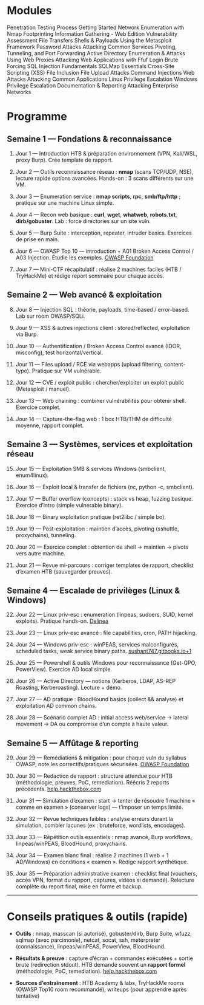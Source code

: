 # Modules 

Penetration Testing Process
Getting Started
Network Enumeration with Nmap
Footprinting
Information Gathering - Web Edition
Vulnerability Assessment
File Transfers
Shells & Payloads
Using the Metasploit Framework
Password Attacks
Attacking Common Services
Pivoting, Tunneling, and Port Forwarding
Active Directory Enumeration & Attacks
Using Web Proxies
Attacking Web Applications with Ffuf
Login Brute Forcing
SQL Injection Fundamentals
SQLMap Essentials
Cross-Site Scripting (XSS)
File Inclusion
File Upload Attacks
Command Injections
Web Attacks
Attacking Common Applications
Linux Privilege Escalation
Windows Privilege Escalation
Documentation & Reporting
Attacking Enterprise Networks
# Programme 

## Semaine 1 — Fondations & reconnaissance

1. Jour 1 — Introduction HTB & préparation environnement (VPN, Kali/WSL, proxy Burp). Crée template de rapport.
    
2. Jour 2 — Outils reconnaissance réseau : **nmap** (scans TCP/UDP, NSE), lecture rapide options avancées. Hands-on : 3 scans différents sur une VM.
    
3. Jour 3 — Enumeration service : **nmap scripts**, **rpc**, **smb/ftp/http** ; pratique sur une machine Linux simple.
    
4. Jour 4 — Recon web basique : **curl**, **wget**, **whatweb**, **robots.txt**, **dirb/gobuster**. Lab : force directories sur un site vuln.
    
5. Jour 5 — Burp Suite : interception, repeater, intruder basics. Exercices de prise en main.
    
6. Jour 6 — OWASP Top 10 — introduction + A01 Broken Access Control / A03 Injection. Étudie les exemples. [OWASP Foundation](https://owasp.org/Top10/?utm_source=chatgpt.com)
    
7. Jour 7 — Mini-CTF récapitulatif : réalise 2 machines faciles (HTB / TryHackMe) et rédige report sommaire pour chaque accès.
    

## Semaine 2 — Web avancé & exploitation

8. Jour 8 — Injection SQL : théorie, payloads, time-based / error-based. Lab sur room OWASP/SQLi.
    
9. Jour 9 — XSS & autres injections client : stored/reflected, exploitation via Burp.
    
10. Jour 10 — Authentification / Broken Access Control avancé (IDOR, misconfig), test horizontal/vertical.
    
11. Jour 11 — Files upload / RCE via webapps (upload filtering, content-type). Pratique sur VM vulnérable.
    
12. Jour 12 — CVE / exploit public : chercher/exploiter un exploit public (Metasploit / manuel).
    
13. Jour 13 — Web chaining : combiner vulnérabilités pour obtenir shell. Exercice complet.
    
14. Jour 14 — Capture-the-flag web : 1 box HTB/THM de difficulté moyenne, rapport complet.
    

## Semaine 3 — Systèmes, services et exploitation réseau

15. Jour 15 — Exploitation SMB & services Windows (smbclient, enum4linux).
    
16. Jour 16 — Exploit local & transfer de fichiers (nc, python -c, smbclient).
    
17. Jour 17 — Buffer overflow (concepts) : stack vs heap, fuzzing basique. Exercice d’intro (simple vulnerable binary).
    
18. Jour 18 — Binary exploitation pratique (ret2libc / simple bo).
    
19. Jour 19 — Post-exploitation : maintien d’accès, pivoting (sshuttle, proxychains), tunneling.
    
20. Jour 20 — Exercice complet : obtention de shell → maintien → pivots vers autre machine.
    
21. Jour 21 — Revue mi-parcours : corriger templates de rapport, checklist d’examen HTB (sauvegarder preuves).
    

## Semaine 4 — Escalade de privilèges (Linux & Windows)

22. Jour 22 — Linux priv-esc : enumeration (linpeas, sudoers, SUID, kernel exploits). Pratique hands-on. [Delinea](https://delinea.com/blog/linux-privilege-escalation?utm_source=chatgpt.com)
    
23. Jour 23 — Linux priv-esc avancé : file capabilities, cron, PATH hijacking.
    
24. Jour 24 — Windows priv-esc : winPEAS, services malconfigurés, scheduled tasks, weak service binary paths. [sushant747.gitbooks.io+1](https://sushant747.gitbooks.io/total-oscp-guide/privilege_escalation_windows.html?utm_source=chatgpt.com)
    
25. Jour 25 — Powershell & outils Windows pour reconnaissance (Get-GPO, PowerView). Exercice AD local simple.
    
26. Jour 26 — Active Directory — notions (Kerberos, LDAP, AS-REP Roasting, Kerberoasting). Lecture + démo.
    
27. Jour 27 — AD pratique : BloodHound basics (collect && analyse) et exploitation AD common chains.
    
28. Jour 28 — Scénario complet AD : initial access web/service → lateral movement → DA ou compromise d’un compte à haute valeur.
    

## Semaine 5 — Affûtage & reporting

29. Jour 29 — Remédiations & mitigation : pour chaque vuln du syllabus OWASP, note les correctifs/pratiques sécurisées. [OWASP Foundation](https://owasp.org/www-project-top-ten/?utm_source=chatgpt.com)
    
30. Jour 30 — Redaction de rapport : structure attendue pour HTB (méthodologie, preuves, PoC, remediation). Réécris 2 reports précédents. [help.hackthebox.com](https://help.hackthebox.com/en/articles/9561479-academy-certifications?utm_source=chatgpt.com)
    
31. Jour 31 — Simulation d’examen : start → tenter de résoudre 1 machine « comme en examen » (conserver logs) — t’imposer un temps limité.
    
32. Jour 32 — Revue techniques faibles : analyse erreurs durant la simulation, combler lacunes (ex : bruteforce, wordlists, encodages).
    
33. Jour 33 — Répétition outils essentiels : nmap avancé, Burp workflows, linpeas/winPEAS, BloodHound, proxychains.
    
34. Jour 34 — Examen blanc final : réalise 2 machines (1 web + 1 AD/Windows) en conditions « examen ». Rédige rapport synthétique.
    
35. Jour 35 — Préparation administrative examen : checklist final (vouchers, accès VPN, format du rapport, captures, vidéos si demandé). Relecture complète du report final, mise en forme et backup.
    

---

# Conseils pratiques & outils (rapide)

- **Outils** : nmap, masscan (si autorisé), gobuster/dirb, Burp Suite, wfuzz, sqlmap (avec parcimonie), netcat, socat, ssh, meterpreter (connaissance), linpeas/winPEAS, PowerView, BloodHound.
    
- **Résultats & preuve** : capture d’écran + commandes exécutées + sortie brute (redirection stdout). HTB demande souvent un **rapport formel** (méthodologie, PoC, remediation). [help.hackthebox.com](https://help.hackthebox.com/en/articles/9561479-academy-certifications?utm_source=chatgpt.com)
    
- **Sources d’entraînement** : HTB Academy & labs, TryHackMe rooms (OWASP Top10 room recommandé), writeups (pour apprendre après tentative)